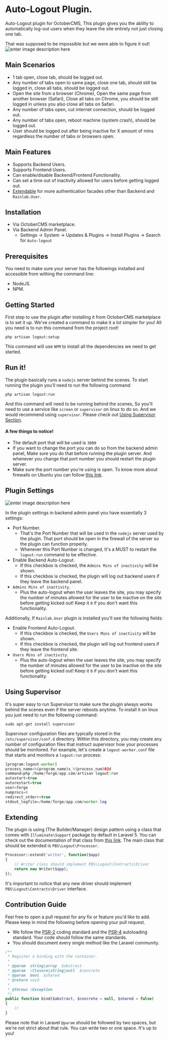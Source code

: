 # Auto-Logout Plugin.

Auto-Logout plugin for OctoberCMS, This plugin gives you the ability to automatically log-out users when they leave the site entirely not just closing one tab.

That was supposed to be impossible but we were able to figure it out!
![enter image description here](https://d1sz9tkli0lfjq.cloudfront.net/items/3o3g2X3v3x2G1n1C3918/%5B0c4a451c4f3a28214a23428c1a097566%5D_Image+2019-12-02+at+6.58.01+PM.png?v=7e30a992)

## Main Scenarios

  - 1 tab open, close tab, should be logged out.
 - Any number of tabs open to same page, close one tab, should still be logged in, close all tabs, should be logged out.
 - Open the site from a browser (Chrome), Open the same page from another browser (Safari), Close all tabs on Chrome, you should be still logged in unless you also close all tabs on Safari.
 - Any number of tabs open, cut internet connection, should be logged out.
 - Any number of tabs open, reboot machine (system crash), should be logged out.
 - User should be logged out after being inactive for X amount of mins regardless the number of tabs or browsers open.

## Main Features
- Supports Backend Users.
- Supports Frontend Users.
- Can enable/disable Backend/Frontend Functionality.
- Can set a time out of inactivity allowed for users before getting logged out.
- [Extendable](#extending) for more authentication facades other than Backend and `Rainlab.User`.

## Installation
- Via OctoberCMS marketplace.
- Via Backend Admin Panel.
	- Settings -> System -> Updates & Plugins -> Install Plugins -> Search for `Auto-logout`

## Prerequisites
You need to make sure your server has the followings installed and accessible from withing the command line:
- NodeJS.
- NPM.

## Getting Started
First step to use the plugin after installing it from OctoberCMS marketplace is to set it up. We've created a command to make it a lot simpler for you! All you need is to run this command from the project root!
```
php artisan logout:setup
```
This command will use `NPM` to install all the dependencies we need to get started.

## Run it!
The plugin basically runs a `nodejs` server behind the scenes. To start running the plugin you'll need to run the following command:
```
php artisan logout:run
```
And this command will need to be running behind the scenes, So you'll need to use a service like `screen` or `supervisor` on linux to do so. And we would recommend using `supervisor`. Please check out [Using Supervisor Section](#using-supervisor).

#### A few things to notice!
- The default port that will be used is `3000`
- If you want to change the port you can do so from the backend admin panel, Make sure you do that before running the plugin server. And whenever you change that port number you should restart the plugin server.
- Make sure the port number you're using is open. To know more about firewalls on Ubuntu you can follow [this link](https://www.digitalocean.com/community/tutorials/how-to-setup-a-firewall-with-ufw-on-an-ubuntu-and-debian-cloud-server).

## Plugin Settings
![enter image description here](https://d1sz9tkli0lfjq.cloudfront.net/items/0f2e1w310I0e1K3N0x1h/Image%202019-12-02%20at%207.33.24%20PM.png?v=63c72307)

In the plugin settings in backend admin panel you have essentially 3 settings:
* Port Number.
	* That's the Port Number that will be used in the `nodejs` server used by the plugin. That port should be open in the firewall of the server so the plugin can function properly.
	* Whenever this Port Number is changed, It's a MUST to restart the `logout:run` command to be effective.
* Enable Backend Auto-Logout.
	* If this checkbox is checked, the `Admins Mins of inactivity` will be shown.
	* If this checkbox is checked, the plugin will log out backend users if they leave the backend panel.
* `Admins Mins of inactivity`.
	* Plus the auto-logout when the user leaves the site, you may specify the number of minutes allowed for the user to be inactive on the site before getting kicked out! Keep it `0` if you don't want this functionality.

Additionally, If `Rainlab.User` plugin is installed you'll see the following fields:
* Enable Frontend Auto-Logout.
	* If this checkbox is checked, the `Users Mins of inactivity` will be shown.
	* If this checkbox is checked, the plugin will log out frontend users if they leave the frontend site.
* `Users Mins of inactivity`.
	* Plus the auto-logout when the user leaves the site, you may specify the number of minutes allowed for the user to be inactive on the site before getting kicked out! Keep it `0` if you don't want this functionality.


## Using Supervisor
It's super easy to run Supervisor to make sure the plugin always works behind the scenes even if the server reboots anytime. To install it on linux you just need to run the following command:
```
sudo apt-get install supervisor
```
Supervisor configuration files are typically stored in the `/etc/supervisor/conf.d` directory. Within this directory, you may create any number of configuration files that instruct supervisor how your processes should be monitored. For example, let's create a `logout-worker.conf` file that starts and monitors a `logout:run` process:
```php
[program:logout-worker]
process_name=%(program_name)s_%(process_num)02d
command=php /home/forge/app.com/artisan logout:run
autostart=true
autorestart=true
user=forge
numprocs=8
redirect_stderr=true
stdout_logfile=/home/forge/app.com/worker.log
```

## Extending

The plugin is using (The Builder/Manager) design pattern using a class that comes with `Illuminate\Support` package by default in Laravel 5. You can check out the documentation of that class from [this link](https://laravel.com/api/5.6/Illuminate/Support/Manager.html). The main class that should be extended is `PBS\Logout\Processor`.

```php
Processor::extend('writer', function($app)
{
	// Writer class should implement PBS\Logout\Contracts\Driver
    return new Writer($app);
});
```

It's important to notice that any new driver should implement `PBS\Logout\Contracts\Driver` interface.

## Contribution Guide

Feel free to open a pull request for any fix or feature you'd like to add. Please keep in mind the following before opening your pull request.

- We follow the  [PSR-2](https://github.com/php-fig/fig-standards/blob/master/accepted/PSR-2-coding-style-guide.md)  coding standard and the  [PSR-4](https://github.com/php-fig/fig-standards/blob/master/accepted/PSR-4-autoloader.md)  autoloading standard. Your code should follow the same standards.
- You should document every single method like the Laravel community.

```php
/**
 * Register a binding with the container.
 *
 * @param  string|array  $abstract
 * @param  \Closure|string|null  $concrete
 * @param  bool  $shared
 * @return void
 *
 * @throws \Exception
 */
public function bind($abstract, $concrete = null, $shared = false)
{
    //
}
```
Please note that in Laravel `@param` should be followed by two spaces, but we're not strict about that rule. You can write two or one space. It's up to you!

